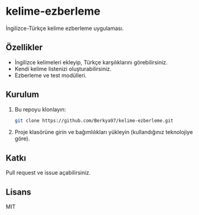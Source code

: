 # kelime-ezberleme

İngilizce-Türkçe kelime ezberleme uygulaması.

## Özellikler
- İngilizce kelimeleri ekleyip, Türkçe karşılıklarını görebilirsiniz.
- Kendi kelime listenizi oluşturabilirsiniz.
- Ezberleme ve test modülleri.

## Kurulum
1. Bu repoyu klonlayın:
   ```sh
   git clone https://github.com/Berkya97/kelime-ezberleme.git
   ```
2. Proje klasörüne girin ve bağımlılıkları yükleyin (kullandığınız teknolojiye göre).

## Katkı
Pull request ve issue açabilirsiniz.

## Lisans
MIT
